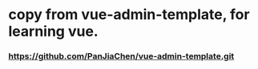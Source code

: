 # copy from vue-admin-template, for learning vue.
### https://github.com/PanJiaChen/vue-admin-template.git
